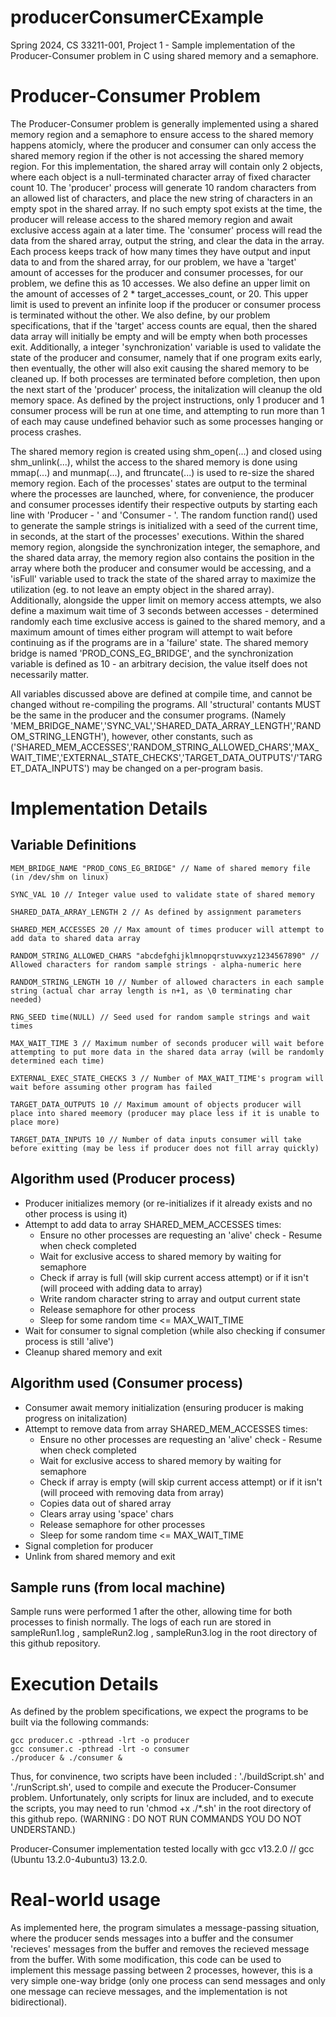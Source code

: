 # producerConsumerCExample
Spring 2024, CS 33211-001, Project 1 - Sample implementation of the Producer-Consumer problem in C using shared memory and a semaphore. 

# Producer-Consumer Problem
The Producer-Consumer problem is generally implemented using a shared memory region and a semaphore to ensure access to the shared memory happens atomicly, where the producer and consumer can only access the shared memory region if the other is not accessing the shared memory region. For this implementation, the shared array will contain only 2 objects, where each object is a null-terminated character array of fixed character count 10. The 'producer' process will generate 10 random characters from an allowed list of characters, and place the new string of characters in an empty spot in the shared array. If no such empty spot exists at the time, the producer will release access to the shared memory region and await exclusive access again at a later time. The 'consumer' process will read the data from the shared array, output the string, and clear the data in the array. Each process keeps track of how many times they have output and input data to and from the shared array, for our problem, we have a 'target' amount of accesses for the producer and consumer processes, for our problem, we define this as 10 accesses. We also define an upper limit on the amount of accesses of 2 * target_accesses_count, or 20. This upper limit is used to prevent an infinite loop if the producer or consumer process is terminated without the other. We also define, by our problem specifications, that if the 'target' access counts are equal, then the shared data array will initially be empty and will be empty when both processes exit. Additionally, a integer 'synchronization' variable is used to validate the state of the producer and consumer, namely that if one program exits early, then eventually, the other will also exit causing the shared memory to be cleaned up. If both processes are terminated before completion, then upon the next start of the 'producer' process, the initalization will cleanup the old memory space. As defined by the project instructions, only 1 producer and 1 consumer process will be run at one time, and attempting to run more than 1 of each may cause undefined behavior such as some processes hanging or process crashes. 

The shared memory region is created using shm_open(...) and closed using shm_unlink(...), whilst the access to the shared memory is done using mmap(...) and munmap(...), and ftruncate(...) is used to re-size the shared memory region. Each of the processes' states are output to the terminal where the processes are launched, where, for convenience, the producer and consumer processes identify their respective outputs by starting each line with 'Producer - ' and 'Consumer - '. The random function rand() used to generate the sample strings is initialized with a seed of the current time, in seconds, at the start of the processes' executions. Within the shared memory region, alongside the synchronization integer, the semaphore, and the shared data array, the memory region also contains the position in the array where both the producer and consumer would be accessing, and a 'isFull' variable used to track the state of the shared array to maximize the utilization (eg. to not leave an empty object in the shared array). Additionally, alongside the upper limit on memory access attempts, we also define a maximum wait time of 3 seconds between accesses - determined randomly each time exclusive access is gained to the shared memory, and a maximum amount of times either program will attempt to wait before continuing as if the programs are in a 'failure' state. The shared memory bridge is named 'PROD_CONS_EG_BRIDGE', and the synchronization variable is defined as 10 - an arbitrary decision, the value itself does not necessarily matter. 

All variables discussed above are defined at compile time, and cannot be changed without re-compiling the programs. All 'structural' contants MUST be the same in the producer and the consumer programs. (Namely 'MEM_BRIDGE_NAME','SYNC_VAL','SHARED_DATA_ARRAY_LENGTH','RANDOM_STRING_LENGTH'), however, other constants, such as ('SHARED_MEM_ACCESSES','RANDOM_STRING_ALLOWED_CHARS','MAX_WAIT_TIME','EXTERNAL_STATE_CHECKS','TARGET_DATA_OUTPUTS'/'TARGET_DATA_INPUTS') may be changed on a per-program basis. 

# Implementation Details
## Variable Definitions
```
MEM_BRIDGE_NAME "PROD_CONS_EG_BRIDGE" // Name of shared memory file (in /dev/shm on linux)

SYNC_VAL 10 // Integer value used to validate state of shared memory

SHARED_DATA_ARRAY_LENGTH 2 // As defined by assignment parameters

SHARED_MEM_ACCESSES 20 // Max amount of times producer will attempt to add data to shared data array

RANDOM_STRING_ALLOWED_CHARS "abcdefghijklmnopqrstuvwxyz1234567890" // Allowed characters for random sample strings - alpha-numeric here

RANDOM_STRING_LENGTH 10 // Number of allowed characters in each sample string (actual char array length is n+1, as \0 terminating char needed)

RNG_SEED time(NULL) // Seed used for random sample strings and wait times

MAX_WAIT_TIME 3 // Maximum number of seconds producer will wait before attempting to put more data in the shared data array (will be randomly determined each time)

EXTERNAL_EXEC_STATE_CHECKS 3 // Number of MAX_WAIT_TIME's program will wait before assuming other program has failed

TARGET_DATA_OUTPUTS 10 // Maximum amount of objects producer will place into shared meemory (producer may place less if it is unable to place more)

TARGET_DATA_INPUTS 10 // Number of data inputs consumer will take before exitting (may be less if producer does not fill array quickly)
```

## Algorithm used (Producer process)
* Producer initializes memory (or re-initializes if it already exists and no other process is using it)
* Attempt to add data to array SHARED_MEM_ACCESSES times:
    * Ensure no other processes are requesting an 'alive' check - Resume when check completed
    * Wait for exclusive access to shared memory by waiting for semaphore
    * Check if array is full (will skip current access attempt) or if it isn't (will proceed with adding data to array)
    * Write random character string to array and output current state
    * Release semaphore for other process
    * Sleep for some random time <= MAX_WAIT_TIME
* Wait for consumer to signal completion (while also checking if consumer process is still 'alive')
* Cleanup shared memory and exit

## Algorithm used (Consumer process)
* Consumer await memory initialization (ensuring producer is making progress on initalization)
* Attempt to remove data from array SHARED_MEM_ACCESSES times:
    * Ensure no other processes are requesting an 'alive' check - Resume when check completed
    * Wait for exclusive access to shared memory by waiting for semaphore
    * Check if array is empty (will skip current access attempt) or if it isn't (will proceed with removing data from array)
    * Copies data out of shared array
    * Clears array using 'space' chars
    * Release semaphore for other processes
    * Sleep for some random time <= MAX_WAIT_TIME
* Signal completion for producer
* Unlink from shared memory and exit

## Sample runs (from local machine)
Sample runs were performed 1 after the other, allowing time for both processes to finish normally. The logs of each run are stored in sampleRun1.log , sampleRun2.log , sampleRun3.log in the root directory of this github repository.

# Execution Details
As defined by the problem specifications, we expect the programs to be built via the following commands:
```
gcc producer.c -pthread -lrt -o producer
gcc consumer.c -pthread -lrt -o consumer
./producer & ./consumer &
```
Thus, for convinence, two scripts have been included : './buildScript.sh' and './runScript.sh', used to compile and execute the Producer-Consumer problem. Unfortunately, only scripts for linux are included, and to execute the scripts, you may need to run 'chmod +x ./*.sh' in the root directory of this github repo. (WARNING : DO NOT RUN COMMANDS YOU DO NOT UNDERSTAND.)

Producer-Consumer implementation tested locally with gcc v13.2.0 // gcc (Ubuntu 13.2.0-4ubuntu3) 13.2.0. 

# Real-world usage
As implemented here, the program simulates a message-passing situation, where the producer sends messages into a buffer and the consumer 'recieves' messages from the buffer and removes the recieved message from the buffer. With some modification, this code can be used to implement this message passing between 2 processes, however, this is a very simple one-way bridge (only one process can send messages and only one message can recieve messages, and the implementation is not bidirectional). 
